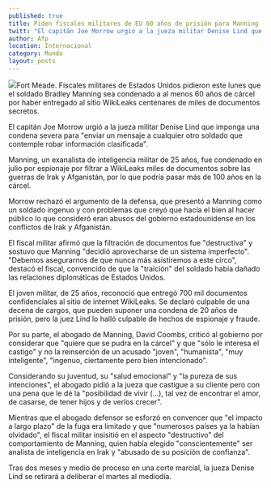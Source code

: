 ```yaml
---
published: true
title: Piden fiscales militares de EU 60 años de prisión para Manning
twitt: "El capitán Joe Morrow urgió a la jueza militar Denise Lind que imponga una condena severa para \"enviar un mensaje a cualquier otro soldado que contemple robar información clasificada\"."
author: Afp
location: Internacional
category: Mundo
layout: posts
---
```


![](http://i.imgur.com/TYbRBrym.jpg)Fort Meade. Fiscales militares de Estados Unidos pidieron este lunes que el soldado Bradley Manning sea condenado a al menos 60 años de cárcel por haber entregado al sitio WikiLeaks centenares de miles de documentos secretos.

El capitán Joe Morrow urgió a la jueza militar Denise Lind que imponga una condena severa para "enviar un mensaje a cualquier otro soldado que contemple robar información clasificada".

Manning, un exanalista de inteligencia militar de 25 años, fue condenado en julio por espionaje por filtrar a WikiLeaks miles de documentos sobre las guerras de Irak y Afganistán, por lo que podría pasar más de 100 años en la cárcel.

Morrow rechazó el argumento de la defensa, que presentó a Manning como un soldado ingenuo y con problemas que creyó que hacía el bien al hacer público lo que consideró eran abusos del gobierno estadounidense en los conflictos de Irak y Afganistán.

El fiscal militar afirmó que la filtración de documentos fue "destructiva" y sostuvo que Manning "decidió aprovecharse de un sistema imperfecto". "Debemos asegurarnos de que nunca más asistiremos a este circo", destacó el fiscal, convencido de que la "traición" del soldado había dañado las relaciones diplomáticas de Estados Unidos.

El joven militar, de 25 años, reconoció que entregó 700 mil documentos confidenciales al sitio de internet WikiLeaks. Se declaró culpable de una decena de cargos, que pueden suponer una condena de 20 años de prisión, pero la juez Lind lo halló culpable de hechos de espionaje y fraude.

Por su parte, el abogado de Manning, David Coombs, criticó al gobierno por considerar que "quiere que se pudra en la cárcel" y que "sólo le interesa el castigo" y no la reinserción de un acusado "joven", "humanista", "muy inteligente", "ingenuo, ciertamente pero bien intencionado".

Considerando su juventud, su "salud emocional" y "la pureza de sus intenciones", el abogado pidió a la jueza que castigue a su cliente pero con una pena que le dé la "posibilidad de vivir (...), tal vez de encontrar el amor, de casarse, de tener hijos y de verlos crecer".

Mientras que el abogado defensor se esforzó en convencer que "el impacto a largo plazo" de la fuga era limitado y que "numerosos países ya la habían olvidado", el fiscal militar insisitió en el aspecto "destructivo" del comportamiento de Manning, quien había elegido "conscientemente" ser analista de inteligencia en Irak y "abusado de su posición de confianza".

Tras dos meses y medio de proceso en una corte marcial, la jueza Denise Lind se retirará a deliberar el martes al mediodía.
